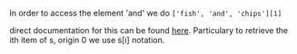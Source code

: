 In order to access the element 'and' we do 
```['fish', 'and', 'chips'][1]```

direct documentation for this can be found [here](https://docs.python.org/3/library/stdtypes.html#typesseq-common).
Particulary to retrieve the ith item of s, origin 0 we use 
s[i] notation.